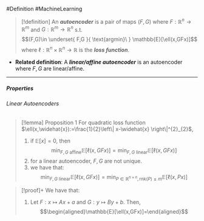 #Definition #MachineLearning

> [!definition]
> An ***autoencoder*** is a pair of maps $(F,G)$ where $F:\mathbb{R}^n\to \mathbb{R}^m$ and $G:\mathbb{R}^m\to \mathbb{R}^n$ s.t. $$(F,G)\in \underset{ F,G }{ \text{argmin}\ } \mathbb{E}[\ell(x,GFx)]$$where $\ell:\mathbb{R}^n\times \mathbb{R}^n \to \mathbb{R}$ is the ***loss function***. 
- **Related definition**: A ***linear/affine autoencoder*** is an autoencoder where $F,G$ are linear/affine. 

---
##### Properties
###### Linear Autoencoders
> [!lemma] Proposition 1
> For quadratic loss function $\ell(x,\widehat{x}):=\frac{1}{2}\left\| x-\widehat{x} \right\|^{2}_{2}$, 
> 1. if $\mathbb{E}[x]=0$, then $$\min_{F,G \text{ affine}}\mathbb{E}[\ell(x,GFx)]=\min_{F,G \text{ linear}}\mathbb{E}[\ell(x,GFx)]$$
> 2. for a linear autoencoder, $F,G$ are not unique. 
> 3. we have that: $$\min_{F,G \text{ linear}}\mathbb{E}[\ell(x,GFx)]=\min_{P\in\mathbb{R}^{n\times n}, \text{rnk}(P)\leq m}\mathbb{E}[\ell(x,Px)]$$

> [!proof]+
> We have that:
> 1. Let $F:x\mapsto Ax+a$ and $G:y\mapsto By+b$. Then, $$\begin{aligned}\mathbb{E}[\ell(x,GFx)]=\end{aligned}$$